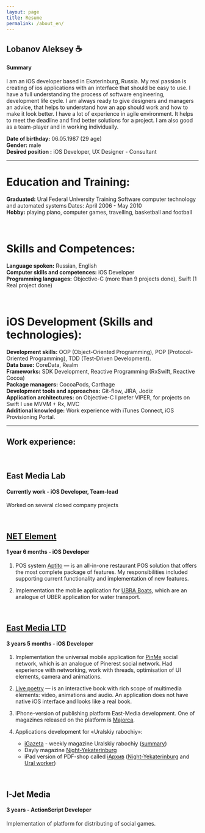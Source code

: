 ```yaml
---
layout: page
title: Resume
permalink: /about_en/
---
```

## Lobanov Aleksey :coffee:

#### Summary
I am an iOS developer based in Ekaterinburg, Russia. My real passion is creating of ios applications with an interface that should be easy to use. I have a full understanding the process of software engineering, development life cycle. I am always ready to give designers and managers an advice, that helps to understand how an app should work and how to make it look better. I have a lot of experience in agile environment. It helps to meet the deadline and find better solutions for a project. I am also good as a team-player and in working individually.

**Date of birthday:** 06.05.1987 (29 age)<br/>
**Gender:** male<br/>
**Desired position :** iOS Developer, UX Designer - Consultant

---

# Education and Training:
**Graduated:** Ural Federal University Training Software computer technology and automated systems
Dates: April 2006 - May 2010<br/>
**Hobby:** playing piano, computer games, travelling, basketball and football

<br/>

# Skills and Competences:
**Language spoken:** Russian, English<br/>
**Computer skills and competences:** iOS Developer<br/>
**Programming languages:** Objective-C (more than 9 projects done), Swift (1 Real project done)

<br/>

# iOS Development (Skills and technologies):
**Development skills:** OOP (Object-Oriented Programming), POP (Protocol-Oriented Programming), TDD (Test-Driven Development).<br/>
**Data base:** CoreData, Realm<br/>
**Frameworks:** SDK Development, Reactive Programming (RxSwift, Reactive Cocoa)<br/>
**Package managers:** CocoaPods, Carthage<br/>
**Development tools and approaches:** Git-flow, JIRA, Jodiz<br/>
**Application architectures:** on Objective-C I prefer VIPER, for projects on Swift I use MVVM + Rx, MVC<br/>
**Additional knowledge:** Work experience with iTunes Connect, iOS Provisioning Portal.

---

## Work experience:

<br/>

## **East Media Lab**

#### Currently work - iOS Developer, Team-lead

Worked on several closed company projects

<br/>

## **[NET Element](https://netelement.com/en)**

#### 1 year 6 months - iOS Developer

1. POS system [Aptito](https://aptito.com/) — is an all-in-one restaurant POS solution that offers the most complete package of features. My responsibilities included supporting current functionality and implementation of new features.

2. Implementation the mobile application for [UBRA Boats](http://www.unitedboatridersassociation.com/), which are an analogue of UBER application for water transport.

<br/>

## **[East Media LTD](http://east-media.ru/)**

#### 3 years 5 months - iOS Developer

1. Implementation the universal mobile application for [PinMe](http://pinme.ru/) social network, which is an analogue of Pinerest social network. Had experience with networking, work with threads, optimisation of UI elements, camera and animations.

2. [Live poetry](http://antologia.xxc.ru/ios) — is an interactive book with rich scope of multimedia elements: video, animations and audio. An application does not have native iOS interface and looks like a real book.

3. iPhone-version of publishing platform East-Media development. One of magazines released on the platform is  [Majorca](http://www.east-media.ru/portfolio/25/).

4. Applications development  for «Uralskiy rabochiy»:
	- [iGazeta](http://ipad.uralsky-rabochi.ru/) - weekly magazine Uralskiy rabochiy ([summary](http://www.east-media.ru/portfolio/12/))
	- Dayly magazine [Night-Yekaterinburg](https://itunes.apple.com/ru/app/ivecerka-setevoe-izdanie-vecernij/id477025674)
	- iPad version of PDF-shop called [iАрхив](http://iarchive.info/) ([Night-Yekaterinburg](https://itunes.apple.com/ru/app/iarhiv-ve/id880577339) and [Ural worker](https://itunes.apple.com/ru/app/iarhiv-ur/id688696313))

<br/>

## **I-Jet Media**

#### 3 years - ActionScript Developer

Implementation of platform for distributing of social games.
